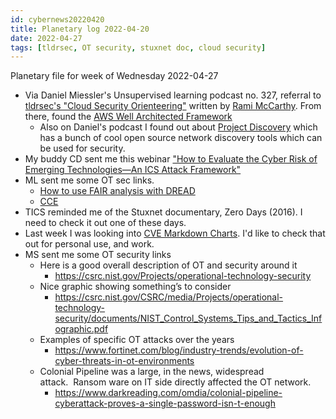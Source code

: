 ```yaml
---
id: cybernews20220420
title: Planetary log 2022-04-20
date: 2022-04-27
tags: [tldrsec, OT security, stuxnet doc, cloud security]
---
```


Planetary file for week of Wednesday 2022-04-27

- Via Daniel Miessler's Unsupervised learning podcast no. 327, referral to [tldrsec's "Cloud Security Orienteering"](https://tldrsec.com/blog/cloud-security-orienteering/) written by [Rami McCarthy](https://twitter.com/ramimacisabird). From there, found the [AWS Well Architected Framework](https://docs.aws.amazon.com/wellarchitected/latest/security-pillar/welcome.html)
  - Also on Daniel's podcast I found out about [Project Discovery](https://projectdiscovery.io/#/) which has a bunch of cool open source network discovery tools which can be used for security.
- My buddy CD sent me this webinar ["How to Evaluate the Cyber Risk of Emerging Technologies—An ICS Attack Framework"](https://selinc.com/events/on-demand-webinar/136089/)
- ML sent me some OT sec links.
  - [How to use FAIR analysis with DREAD](https://www.fairinstitute.org/blog/how-to-use-dread-analysis-with-fair)
  - [CCE](https://inl.gov/cce/)
- TICS reminded me of the Stuxnet documentary, Zero Days (2016). I need to check it out one of these days.
- Last week I was looking into [CVE Markdown Charts](https://github.com/clearbluejar/cve-markdown-charts). I'd like to check that out for personal use, and work.
- MS sent me some OT security links
  - Here is a good overall description of OT and security around it 
    - <https://csrc.nist.gov/Projects/operational-technology-security>
  - Nice graphic showing something’s to consider
    - <https://csrc.nist.gov/CSRC/media/Projects/operational-technology-security/documents/NIST_Control_Systems_Tips_and_Tactics_Infographic.pdf>
  - Examples of specific OT attacks over the years 
    - <https://www.fortinet.com/blog/industry-trends/evolution-of-cyber-threats-in-ot-environments>
  - Colonial Pipeline was a large, in the news, widespread attack.  Ransom ware on IT side directly affected the OT network. 
    - <https://www.darkreading.com/omdia/colonial-pipeline-cyberattack-proves-a-single-password-isn-t-enough>
